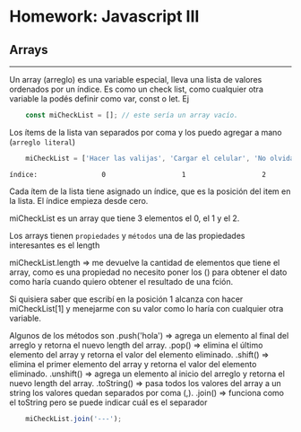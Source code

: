 # Homework: Javascript III

## Arrays
---

Un array (arreglo) es una variable especial, lleva una lista de valores ordenados por un índice.
Es como un check list, como cualquier otra variable la podés definir como var, const o let.
Ej 
```javascript
    const miCheckList = []; // este sería un array vacío.
```
Los ítems de la lista van separados por coma y los puedo agregar a mano (`arreglo literal`)
```javascript
    miCheckList = ['Hacer las valijas', 'Cargar el celular', 'No olvidar el cargador', 0, null, function(){}]; // puedo ingresar cualquier tipo de valor.
```
    índice:                0                   1                   2

Cada ítem de la lista tiene asignado un índice, que es la posición del item en la lista. El índice empieza desde cero.

miCheckList es un array que tiene 3 elementos el 0, el 1 y el 2.

Los arrays tienen `propiedades` y `métodos`
una de las propiedades interesantes es el length

miCheckList.length => me devuelve la cantidad de elementos que tiene el array, como es una propiedad no necesito poner los () para obtener el dato como haría cuando quiero obtener el resultado de una fción.

Si quisiera saber que escribí en la posición 1 alcanza con hacer miCheckList[1] y menejarme con su valor como lo haría con cualquier otra variable.

Algunos de los métodos son
.push('hola') => agrega un elemento al final del arreglo y retorna el nuevo length del array.
.pop() => elimina el último elemento del array y retorna el valor del elemento eliminado.
.shift() => elimina el primer elemento del array y retorna el valor del elemento eliminado.
.unshift() => agrega un elemento al inicio del arreglo y retorna el nuevo length del array.
.toString() => pasa todos los valores del array a un string los valores quedan separados por coma (,).
.join() => funciona como el toString pero se puede indicar cuál es el separador
```javascript
    miCheckList.join('---');
```
